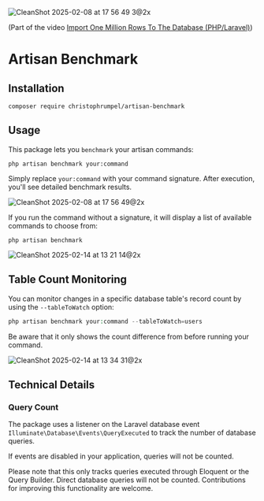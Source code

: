![CleanShot 2025-02-08 at 17 56 49 3@2x](https://github.com/user-attachments/assets/6d0cac81-7e3f-4443-9ad3-e6b04e16b8e7)

(Part of the video [Import One Million Rows To The Database (PHP/Laravel)](https://youtu.be/CAi4WEKOT4A))

# Artisan Benchmark

## Installation

```shell
composer require christophrumpel/artisan-benchmark
```

## Usage

This package lets you `benchmark` your artisan commands:

```shell
php artisan benchmark your:command
```

Simply replace `⁠your:command` with your command signature. After execution, you'll see detailed benchmark results.


![CleanShot 2025-02-08 at 17 56 49@2x](https://github.com/user-attachments/assets/d5a6e86d-1cc4-4786-b246-3c8939aec053)


If you run the command without a signature, it will display a list of available commands to choose from:


```shell
php artisan benchmark
```

![CleanShot 2025-02-14 at 13 21 14@2x](https://github.com/user-attachments/assets/a490b8ec-7859-4966-9fbf-f1e3c66d55d2)


## Table Count Monitoring

You can monitor changes in a specific database table's record count by using the `⁠--tableToWatch` option:
```php
php artisan benchmark your:command --tableToWatch=users
```

Be aware that it only shows the count difference from before running your command.

![CleanShot 2025-02-14 at 13 34 31@2x](https://github.com/user-attachments/assets/ce0ec54a-b99b-49d6-99cd-7b4f062097cc)



## Technical Details

### Query Count
The package uses a listener on the Laravel database event `Illuminate\Database\Events\QueryExecuted` to track the number of database queries.

If events are disabled in your application, queries will not be counted.

Please note that this only tracks queries executed through Eloquent or the Query Builder. Direct database queries will not be counted. Contributions for improving this functionality are welcome.
